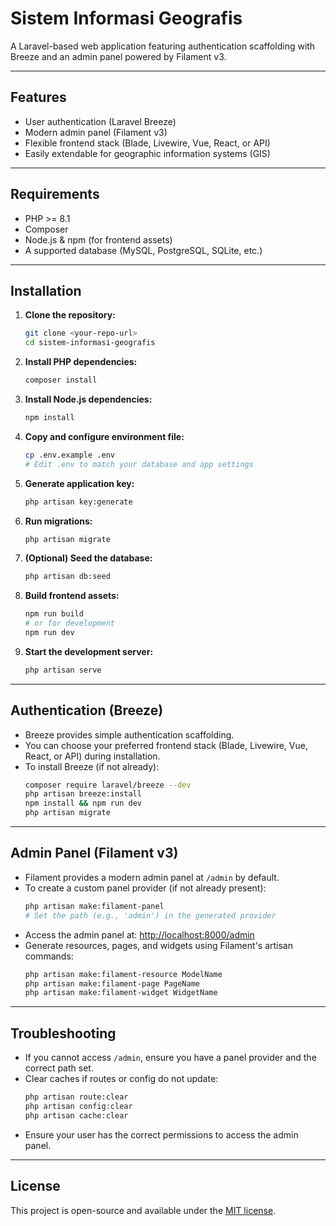 # Sistem Informasi Geografis

A Laravel-based web application featuring authentication scaffolding with Breeze and an admin panel powered by Filament v3.

---

## Features
- User authentication (Laravel Breeze)
- Modern admin panel (Filament v3)
- Flexible frontend stack (Blade, Livewire, Vue, React, or API)
- Easily extendable for geographic information systems (GIS)

---

## Requirements
- PHP >= 8.1
- Composer
- Node.js & npm (for frontend assets)
- A supported database (MySQL, PostgreSQL, SQLite, etc.)

---

## Installation

1. **Clone the repository:**
   ```bash
   git clone <your-repo-url>
   cd sistem-informasi-geografis
   ```

2. **Install PHP dependencies:**
   ```bash
   composer install
   ```

3. **Install Node.js dependencies:**
   ```bash
   npm install
   ```

4. **Copy and configure environment file:**
   ```bash
   cp .env.example .env
   # Edit .env to match your database and app settings
   ```

5. **Generate application key:**
   ```bash
   php artisan key:generate
   ```

6. **Run migrations:**
   ```bash
   php artisan migrate
   ```

7. **(Optional) Seed the database:**
   ```bash
   php artisan db:seed
   ```

8. **Build frontend assets:**
   ```bash
   npm run build
   # or for development
   npm run dev
   ```

9. **Start the development server:**
   ```bash
   php artisan serve
   ```

---

## Authentication (Breeze)
- Breeze provides simple authentication scaffolding.
- You can choose your preferred frontend stack (Blade, Livewire, Vue, React, or API) during installation.
- To install Breeze (if not already):
  ```bash
  composer require laravel/breeze --dev
  php artisan breeze:install
  npm install && npm run dev
  php artisan migrate
  ```

---

## Admin Panel (Filament v3)
- Filament provides a modern admin panel at `/admin` by default.
- To create a custom panel provider (if not already present):
  ```bash
  php artisan make:filament-panel
  # Set the path (e.g., 'admin') in the generated provider
  ```
- Access the admin panel at: [http://localhost:8000/admin](http://localhost:8000/admin)
- Generate resources, pages, and widgets using Filament's artisan commands:
  ```bash
  php artisan make:filament-resource ModelName
  php artisan make:filament-page PageName
  php artisan make:filament-widget WidgetName
  ```

---

## Troubleshooting
- If you cannot access `/admin`, ensure you have a panel provider and the correct path set.
- Clear caches if routes or config do not update:
  ```bash
  php artisan route:clear
  php artisan config:clear
  php artisan cache:clear
  ```
- Ensure your user has the correct permissions to access the admin panel.

---

## License

This project is open-source and available under the [MIT license](LICENSE).
